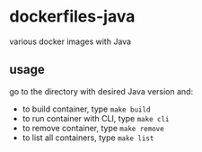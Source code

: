 # dockerfiles-java
various docker images with Java

usage
-----

go to the directory with desired Java version and:

- to build container, type `make build`
- to run container with CLI, type `make cli`
- to remove container, type `make remove`
- to list all containers, type  `make list`
